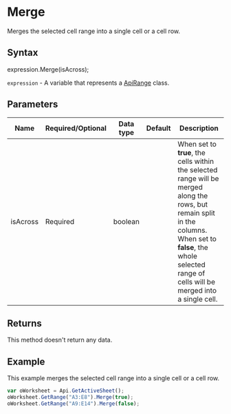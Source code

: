 # Merge

Merges the selected cell range into a single cell or a cell row.

## Syntax

expression.Merge(isAcross);

`expression` - A variable that represents a [ApiRange](../ApiRange.md) class.

## Parameters

| **Name** | **Required/Optional** | **Data type** | **Default** | **Description** |
| ------------- | ------------- | ------------- | ------------- | ------------- |
| isAcross | Required | boolean |  | When set to **true**, the cells within the selected range will be merged along the rows, but remain split in the columns. When set to **false**, the whole selected range of cells will be merged into a single cell. |

## Returns

This method doesn't return any data.

## Example

This example merges the selected cell range into a single cell or a cell row.

```javascript
var oWorksheet = Api.GetActiveSheet();
oWorksheet.GetRange("A3:E8").Merge(true);
oWorksheet.GetRange("A9:E14").Merge(false);
```
